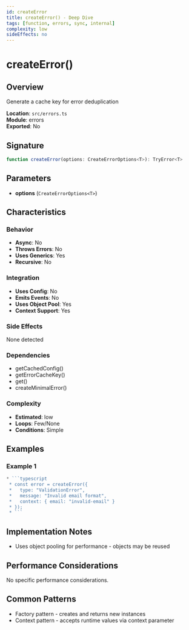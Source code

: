 ```yaml
---
id: createError
title: createError() - Deep Dive
tags: [function, errors, sync, internal]
complexity: low
sideEffects: no
---
```


# createError()

## Overview
Generate a cache key for error deduplication

**Location**: `src/errors.ts`  
**Module**: errors  
**Exported**: No  

## Signature
```typescript
function createError(options: CreateErrorOptions<T>): TryError<T>
```

## Parameters
- **options** (`CreateErrorOptions<T>`)

## Characteristics

### Behavior
- **Async**: No
- **Throws Errors**: No
- **Uses Generics**: Yes
- **Recursive**: No

### Integration
- **Uses Config**: No
- **Emits Events**: No
- **Uses Object Pool**: Yes
- **Context Support**: Yes

### Side Effects
None detected

### Dependencies
- getCachedConfig()
- getErrorCacheKey()
- get()
- createMinimalError()

### Complexity
- **Estimated**: low
- **Loops**: Few/None
- **Conditions**: Simple


## Examples

### Example 1
```typescript
* ```typescript
 * const error = createError({
 *   type: "ValidationError",
 *   message: "Invalid email format",
 *   context: { email: "invalid-email" }
 * });
 * ```
```



## Implementation Notes
- Uses object pooling for performance - objects may be reused

## Performance Considerations
No specific performance considerations.

## Common Patterns
- Factory pattern - creates and returns new instances
- Context pattern - accepts runtime values via context parameter
